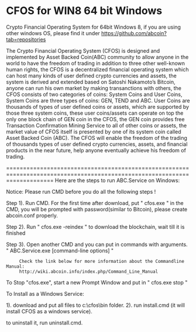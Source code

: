 CFOS for WIN8 64 bit Windows
=========

Crypto Financial Operating System for 64bit Windows 8, if you are using other windows OS, please find it under https://github.com/abcoin?tab=repositories


The Crypto Financial Operating System (CFOS) is designed and implemented by Asset Backed Coin(ABC) community to allow anyone in the world to have the freedom of trading in addition to three other well-known human rights, the CFOS is a decentralized financial operating system which can host many kinds of user defined crypto currencies and assets, the system is derived and extended based on Satoshi Nakamoto’s Bitcoin, anyone can run his own market by making transanctions with others, the CFOS consists of two categories of coins: System Coins and User Coins, System Coins are three types of coins: GEN, TEND and ABC. User Coins are thousands of types of user defined coins or assets, which are supported by those three system coins, these user coins/assets can operate on top the only one block chain of GEN coin in the CFOS, the GEN coin provides free Transaction Confirmation Mining Service to all of other coins or assets, the market value of CFOS itself is presented by one of its system coin called Asset Backed Coin (ABC). The CFOS will enable the freedom of the trading of thousands types of user defined crypto currencies, assets, and financial products in the near future, help anyone eventually achieve his freedom of trading.


==========================================================================================================================
Here are the steps to run ABC.Service on Windows:

Notice: Please run CMD before you do all the following steps !


Step 1). Run CMD. For the first time after download, put "  cfos.exe  " in the CMD, you will be prompted with password(similar to Bitcoin), please create abcoin.conf properly.

Step 2). Run "  cfos.exe -reindex  " to download the blockchain, wait till it is finished

Step 3). Open another CMD and you can put in commands with arguments.
         "  ABC.Service.exe  [command-line options]   "
         
         Check the link below for more information about the Commandline Manual:
         http://wiki.abcoin.info/index.php/Command_Line_Manual



To Stop "cfos.exe", start a new Prompt Window and put in " cfos.exe stop "



To Install as a Windows Service:

1). download and put all files to c:\cfos\bin folder.
2). run install.cmd (it will install CFOS as a windows service).

to uninstall it, run uninstall.cmd.
